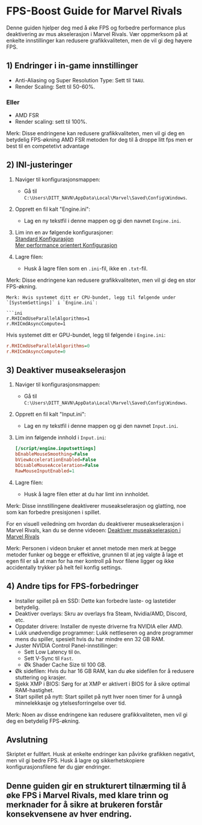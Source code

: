 # FPS-Boost Guide for Marvel Rivals

Denne guiden hjelper deg med å øke FPS og forbedre performance plus deaktivering av mus akselerasjon i Marvel Rivals. Vær oppmerksom på at enkelte innstillinger kan redusere grafikkvaliteten, men de vil gi deg høyere FPS.



## 1) Endringer i in-game innstillinger

- Anti-Aliasing og Super Resolution Type: Sett til `TAAU`.
- Render Scaling: Sett til 50-60%.
 ### Eller
- AMD FSR
- Render scaling: sett til 100%.

Merk: Disse endringene kan redusere grafikkvaliteten, men vil gi deg en betydelig FPS-økning AMD FSR metoden for deg til å droppe litt fps men er best til en competetivt advantage

## 2) INI-justeringer

1. Naviger til konfigurasjonsmappen:
   - Gå til `C:\Users\DITT_NAVN\AppData\Local\Marvel\Saved\Config\Windows`.

2. Opprett en fil kalt "Engine.ini":
   - Lag en ny tekstfil i denne mappen og gi den navnet `Engine.ini`.

3. Lim inn en av følgende konfigurasjoner:\
[Standard Konfigurasjon](https://pastebin.com/DGiLxGgp)\
[Mer performance orientert Konfigurasjon](https://pastebin.com/GpwmPxpc)


5. Lagre filen:
   - Husk å lagre filen som en `.ini`-fil, ikke en `.txt`-fil.

Merk: Disse endringene kan redusere grafikkvaliteten, men vil gi deg en stor FPS-økning.
```
Merk: Hvis systemet ditt er CPU-bundet, legg til følgende under `[SystemSettings]` i `Engine.ini`:

```ini
r.RHICmdUseParallelAlgorithms=1
r.RHICmdAsyncCompute=1
```

Hvis systemet ditt er GPU-bundet, legg til følgende i `Engine.ini`:

```ini
r.RHICmdUseParallelAlgorithms=0
r.RHICmdAsyncCompute=0
```

## 3) Deaktiver museakselerasjon

1. Naviger til konfigurasjonsmappen:
   - Gå til `C:\Users\DITT_NAVN\AppData\Local\Marvel\Saved\Config\Windows`.

2. Opprett en fil kalt "Input.ini":
   - Lag en ny tekstfil i denne mappen og gi den navnet `Input.ini`.

3. Lim inn følgende innhold i `Input.ini`:

   ```ini
   [/script/engine.inputsettings]
   bEnableMouseSmoothing=False
   bViewAccelerationEnabled=False
   bDisableMouseAcceleration=False
   RawMouseInputEnabled=1
   ```

4. Lagre filen:
   - Husk å lagre filen etter at du har limt inn innholdet.

Merk: Disse innstillingene deaktiverer museakselerasjon og glatting, noe som kan forbedre presisjonen i spillet.

For en visuell veiledning om hvordan du deaktiverer museakselerasjon i Marvel Rivals, kan du se denne videoen:
[Deaktiver museakselerasjon i Marvel Rivals](https://www.youtube.com/watch?v=2-5MKrcgk1A)

Merk: Personen i videon bruker et annet metode men merk at begge metoder funker og begge er effektive, grunnen til at jeg valgte å lage et egen fil er så at man for ha mer kontroll på hvor filene ligger og ikke accidentally trykker på helt feil konfig settings.

## 4) Andre tips for FPS-forbedringer

- Installer spillet på en SSD: Dette kan forbedre laste- og lastetider betydelig.
- Deaktiver overlays: Skru av overlays fra Steam, Nvidia/AMD, Discord, etc.
- Oppdater drivere: Installer de nyeste driverne fra NVIDIA eller AMD.
- Lukk unødvendige programmer: Lukk nettleseren og andre programmer mens du spiller, spesielt hvis du har mindre enn 32 GB RAM.
- Juster NVIDIA Control Panel-innstillinger:
  - Sett Low Latency til `On`.
  - Sett V-Sync til `Fast`.
  - Øk Shader Cache Size til 100 GB.
- Øk sidefilen: Hvis du har 16 GB RAM, kan du øke sidefilen for å redusere stuttering og krasjer.
- Sjekk XMP i BIOS: Sørg for at XMP er aktivert i BIOS for å sikre optimal RAM-hastighet.
- Start spillet på nytt: Start spillet på nytt hver noen timer for å unngå minnelekkasje og ytelsesforringelse over tid.

Merk: Noen av disse endringene kan redusere grafikkvaliteten, men vil gi deg en betydelig FPS-økning.

## Avslutning

Skriptet er fullført. Husk at enkelte endringer kan påvirke grafikken negativt, men vil gi bedre FPS. Husk å lagre og sikkerhetskopiere konfigurasjonsfilene før du gjør endringer.


## Denne guiden gir en strukturert tilnærming til å øke FPS i Marvel Rivals, med klare trinn og merknader for å sikre at brukeren forstår konsekvensene av hver endring.



 

